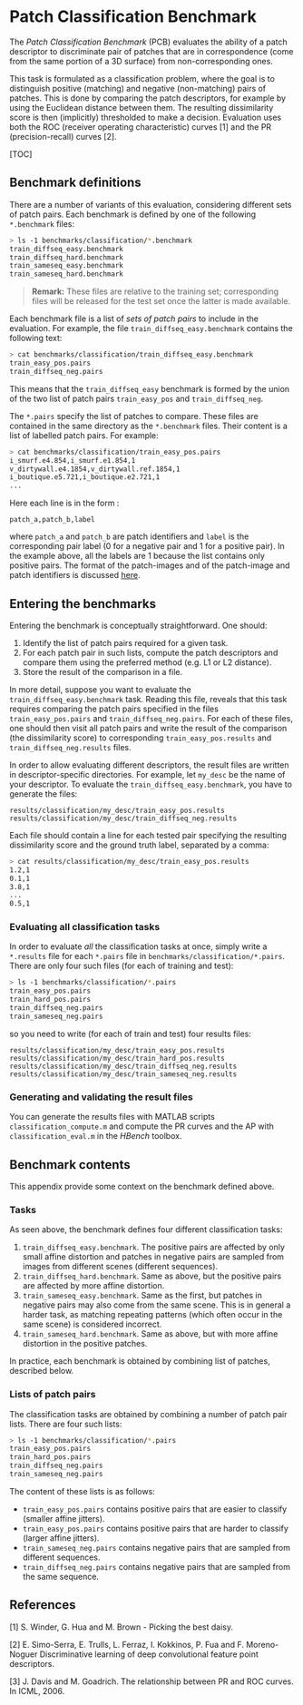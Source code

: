 # Patch Classification Benchmark

The *Patch Classification Benchmark* (PCB) evaluates the ability of a patch descriptor to discriminate pair of patches that are in correspondence (come from the same portion of a 3D surface) from non-corresponding ones. 

This task is formulated as a classification problem, where the goal is to distinguish positive (matching) and negative (non-matching) pairs of patches. This is done by comparing the patch descriptors, for example by using the Euclidean distance between them. The resulting dissimilarity score is then (implicitly) thresholded to make a decision. Evaluation uses both the ROC (receiver operating characteristic) curves [1] and the PR (precision-recall) curves [2].

[TOC]

## Benchmark definitions

There are a number of variants of this evaluation, considering different sets of patch pairs. Each benchmark is defined by one of the following `*.benchmark` files:

```bash
> ls -1 benchmarks/classification/*.benchmark
train_diffseq_easy.benchmark
train_diffseq_hard.benchmark
train_sameseq_easy.benchmark
train_sameseq_hard.benchmark
```

> **Remark:** These files are relative to the training set; corresponding files will be released for the test set once the latter is made available.

Each benchmark file is a list of *sets of patch pairs* to include in the evaluation. For example, the file `train_diffseq_easy.benchmark` contains the following text:

```bash
> cat benchmarks/classification/train_diffseq_easy.benchmark
train_easy_pos.pairs
train_diffseq_neg.pairs
```

This means that the `train_diffseq_easy` benchmark is formed by the union of the two list of patch pairs `train_easy_pos` and `train_diffseq_neg`. 

The `*.pairs` specify the list of patches to compare. These files are contained in the same directory as the `*.benchmark` files. Their content is a list of labelled patch pairs. For example:

```bash
> cat benchmarks/classification/train_easy_pos.pairs
i_smurf.e4.854,i_smurf.e1.854,1
v_dirtywall.e4.1854,v_dirtywall.ref.1854,1
i_boutique.e5.721,i_boutique.e2.721,1
...
```

Here each line is in the form :

```
patch_a,patch_b,label
```

where `patch_a` and `patch_b` are patch identifiers and `label` is the corresponding pair label (0 for a negative pair and 1 for a positive pair). In the example above, all the labels are 1 because the list contains only positive pairs. The format of the patch-images and of the patch-image and patch identifiers is discussed [here](../../README.md#reading-patches).

## Entering the benchmarks

Entering the benchmark is conceptually straightforward. One should:

1. Identify the list of patch pairs required for a given task.
2. For each patch pair in such lists, compute the patch descriptors and compare them using the preferred method (e.g. L1 or L2 distance).
3. Store the result of the comparison in a file.

In more detail, suppose you want to evaluate the `train_diffseq_easy.benchmark` task. Reading this file, reveals that this task requires comparing the patch pairs specified in the files `train_easy_pos.pairs` and `train_diffseq_neg.pairs`. For each of these files, one should then visit all patch pairs and write the result of the comparison (the dissimilarity score) to corresponding `train_easy_pos.results` and `train_diffseq_neg.results` files.

In order to allow evaluating different descriptors, the result files are written in descriptor-specific directories. For example, let `my_desc` be the name of your descriptor. To evaluate the `train_diffseq_easy.benchmark`,  you have to generate the files:

```
results/classification/my_desc/train_easy_pos.results
results/classification/my_desc/train_diffseq_neg.results
```

Each file should contain a line for each tested pair specifying the resulting dissimilarity score and the ground truth label, separated by a comma:

```bash
> cat results/classification/my_desc/train_easy_pos.results
1.2,1
0.1,1
3.8,1
...
0.5,1
```

### Evaluating all classification tasks

In order to evaluate *all* the classification tasks at once, simply write a `*.results` file for each `*.pairs` file in `benchmarks/classification/*.pairs`. There are only four such files (for each of training and test):

```bash
> ls -1 benchmarks/classification/*.pairs
train_easy_pos.pairs
train_hard_pos.pairs
train_diffseq_neg.pairs
train_sameseq_neg.pairs
```

so you need to write (for each of train and test) four results files:

```
results/classification/my_desc/train_easy_pos.results
results/classification/my_desc/train_hard_pos.results
results/classification/my_desc/train_diffseq_neg.results
results/classification/my_desc/train_sameseq_neg.results
```

### Generating and validating the result files

You can generate the results files with MATLAB scripts `classification_compute.m` and compute the PR curves and the AP with `classification_eval.m` in the *HBench* toolbox.

## Benchmark contents

This appendix provide some context on the benchmark defined above.

### Tasks

As seen above, the benchmark defines four different classification tasks:

1. `train_diffseq_easy.benchmark`. The positive pairs are affected by only small affine distortion and patches in negative pairs are sampled from images from different scenes (different sequences).
2. `train_diffseq_hard.benchmark`. Same as above, but the positive pairs are affected by more affine distortion.
3. `train_sameseq_easy.benchmark`. Same as the first, but patches in negative pairs may also come from the same scene. This is in general a harder task, as matching repeating patterns (which often occur in the same scene) is considered incorrect.
4. `train_sameseq_hard.benchmark`. Same as above, but with more affine distortion in the positive patches.

In practice, each benchmark is obtained by combining list of patches, described below.

### Lists of patch pairs

The classification tasks are obtained by combining a number of patch pair lists. There are four such lists:

```bash
> ls -1 benchmarks/classification/*.pairs
train_easy_pos.pairs
train_hard_pos.pairs
train_diffseq_neg.pairs
train_sameseq_neg.pairs
```

The content of these lists is as follows:

* `train_easy_pos.pairs` contains positive pairs that are easier
to classify (smaller affine jitters).
* `train_easy_pos.pairs` contains positive pairs that are harder
to classify (larger affine jitters).
* `train_sameseq_neg.pairs` contains negative pairs that are
sampled from different sequences.
* `train_diffseq_neg.pairs` contains negative pairs that are sampled from the same sequence. 

## References

[1] S. Winder, G. Hua and M. Brown - Picking the best daisy.

[2] E. Simo-Serra, E. Trulls, L. Ferraz, I. Kokkinos, P. Fua and  F. Moreno-Noguer
Discriminative learning of deep convolutional feature point descriptors.

[3] J. Davis and M. Goadrich. The relationship between PR and ROC curves. In ICML, 2006.
